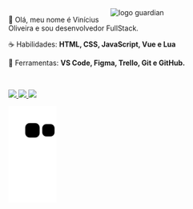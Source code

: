 <img src="gif.gif" min-width="300px" max-width="300px" width="300px" align="right" alt="logo guardian">

<p align="1"> 
🖖 Olá, meu nome é Vinícius Oliveira e sou desenvolvedor FullStack.
</p>

<p align="left">
 ☕ Habilidades: <strong>HTML, CSS, JavaScript, Vue e Lua</strong>
</p>

<p align="left">
  💼 Ferramentas: <strong>VS Code, Figma, Trello, Git e GitHub.</strong>
</p>

<br>

<p align="left">
  <a href="https://www.instagram.com/kvini7/" alt="Instagram">
    <img src="https://img.shields.io/badge/-Instagram-6610F2?style=for-the-badge&logo=Instagram&logoColor=FFFFFF&link=https://www.instagram.com/kvini7"/>
  </a>
  
  <a href="https://www.linkedin.com/in/kvini7" alt="Linkedin">
    <img src="https://img.shields.io/badge/-Linkedin-6610F2?style=for-the-badge&logo=Linkedin&logoColor=FFFFFF&link=https://www.linkedin.com/in/kvini7"/>
  </a>
  
  <a href="https://discord.gg/k37FbZB" alt="Discord">
    <img src="https://img.shields.io/badge/-Discord-6610F2?style=for-the-badge&logo=Discord&logoColor=FFFFFF&link=https://discord.gg/k37FbZB"/>
  </a>
</p>
  
![Snake animation](https://github.com/kvini7/kvini7/blob/output/github-contribution-grid-snake.svg)
